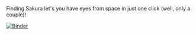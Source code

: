 Finding Sakura let's you have eyes from space in just one click (well, only a couple)!

[![Binder](https://mybinder.org/badge_logo.svg)](https://mybinder.org/v2/gh/khmSDDi/FindingSakura/HEAD)
